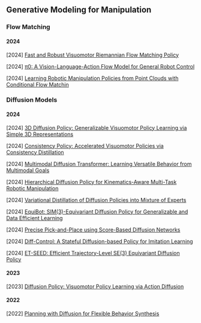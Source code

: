 ## Generative Modeling for Manipulation

### Flow Matching

#### 2024

[2024] [Fast and Robust Visuomotor Riemannian Flow Matching Policy](https://arxiv.org/abs/2412.10855)

[2024] [π0: A Vision-Language-Action Flow Model for General Robot Control](https://arxiv.org/abs/2410.24164)

[2024] [Learning Robotic Manipulation Policies from Point Clouds with Conditional Flow Matchin](https://arxiv.org/abs/2409.07343)



### Diffusion Models

#### 2024

[2024] [3D Diffusion Policy: Generalizable Visuomotor Policy Learning via Simple 3D Representations](https://arxiv.org/abs/2403.03954)

[2024] [Consistency Policy: Accelerated Visuomotor Policies via Consistency Distillation](https://arxiv.org/abs/2405.07503)

[2024] [Multimodal Diffusion Transformer: Learning Versatile Behavior from Multimodal Goals](https://intuitive-robots.github.io/mdt_policy/)

[2024] [Hierarchical Diffusion Policy for Kinematics-Aware Multi-Task Robotic Manipulation](https://arxiv.org/abs/2403.03890)

[2024] [Variational Distillation of Diffusion Policies into Mixture of Experts](https://arxiv.org/abs/2406.12538)

[2024] [EquiBot: SIM(3)-Equivariant Diffusion Policy for Generalizable and Data Efficient Learning](https://arxiv.org/abs/2407.01479)

[2024] [Precise Pick-and-Place using Score-Based Diffusion Networks](https://arxiv.org/abs/2409.09725)

[2024] [Diff-Control: A Stateful Diffusion-based Policy for Imitation Learning](https://diff-control.github.io/)

[2024] [ET-SEED: Efficient Trajectory-Level SE(3) Equivariant Diffusion Policy](https://arxiv.org/abs/2411.03990)

#### 2023

[2023] [Diffusion Policy: Visuomotor Policy Learning via Action Diffusion](https://arxiv.org/abs/2303.04137v4)

#### 2022

[2022] [Planning with Diffusion for Flexible Behavior Synthesis](https://arxiv.org/abs/2205.09991)